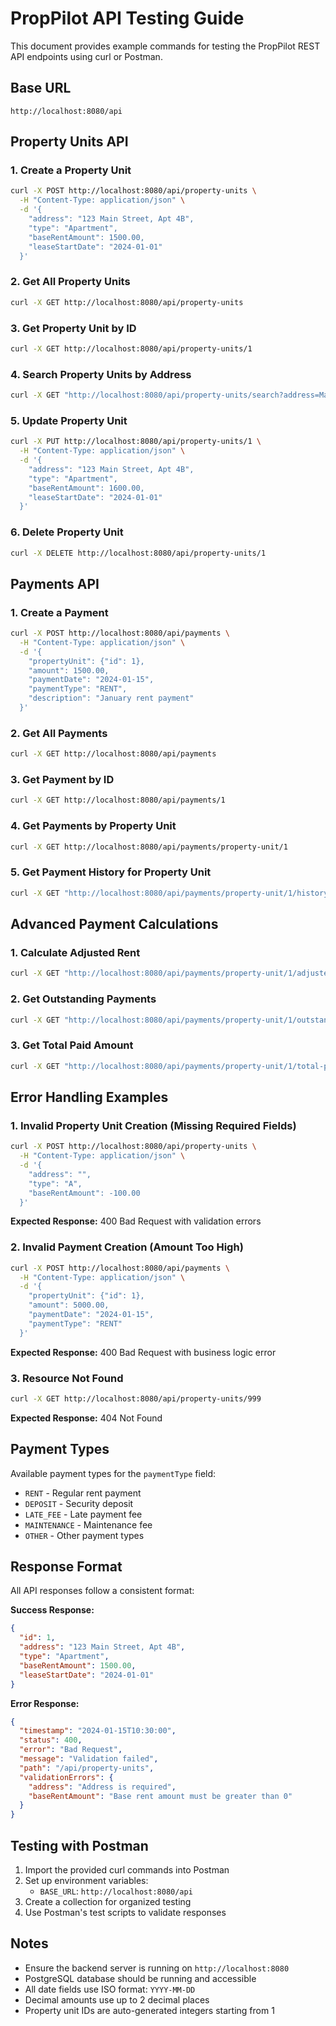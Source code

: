 # PropPilot API Testing Guide

This document provides example commands for testing the PropPilot REST API endpoints using curl or Postman.

## Base URL
```
http://localhost:8080/api
```

## Property Units API

### 1. Create a Property Unit
```bash
curl -X POST http://localhost:8080/api/property-units \
  -H "Content-Type: application/json" \
  -d '{
    "address": "123 Main Street, Apt 4B",
    "type": "Apartment",
    "baseRentAmount": 1500.00,
    "leaseStartDate": "2024-01-01"
  }'
```

### 2. Get All Property Units
```bash
curl -X GET http://localhost:8080/api/property-units
```

### 3. Get Property Unit by ID
```bash
curl -X GET http://localhost:8080/api/property-units/1
```

### 4. Search Property Units by Address
```bash
curl -X GET "http://localhost:8080/api/property-units/search?address=Main"
```

### 5. Update Property Unit
```bash
curl -X PUT http://localhost:8080/api/property-units/1 \
  -H "Content-Type: application/json" \
  -d '{
    "address": "123 Main Street, Apt 4B",
    "type": "Apartment",
    "baseRentAmount": 1600.00,
    "leaseStartDate": "2024-01-01"
  }'
```

### 6. Delete Property Unit
```bash
curl -X DELETE http://localhost:8080/api/property-units/1
```

## Payments API

### 1. Create a Payment
```bash
curl -X POST http://localhost:8080/api/payments \
  -H "Content-Type: application/json" \
  -d '{
    "propertyUnit": {"id": 1},
    "amount": 1500.00,
    "paymentDate": "2024-01-15",
    "paymentType": "RENT",
    "description": "January rent payment"
  }'
```

### 2. Get All Payments
```bash
curl -X GET http://localhost:8080/api/payments
```

### 3. Get Payment by ID
```bash
curl -X GET http://localhost:8080/api/payments/1
```

### 4. Get Payments by Property Unit
```bash
curl -X GET http://localhost:8080/api/payments/property-unit/1
```

### 5. Get Payment History for Property Unit
```bash
curl -X GET "http://localhost:8080/api/payments/property-unit/1/history?startDate=2024-01-01&endDate=2024-12-31"
```

## Advanced Payment Calculations

### 1. Calculate Adjusted Rent
```bash
curl -X GET "http://localhost:8080/api/payments/property-unit/1/adjusted-rent?targetDate=2024-06-01"
```

### 2. Get Outstanding Payments
```bash
curl -X GET "http://localhost:8080/api/payments/property-unit/1/outstanding?asOfDate=2024-06-01"
```

### 3. Get Total Paid Amount
```bash
curl -X GET "http://localhost:8080/api/payments/property-unit/1/total-paid?startDate=2024-01-01&endDate=2024-12-31"
```

## Error Handling Examples

### 1. Invalid Property Unit Creation (Missing Required Fields)
```bash
curl -X POST http://localhost:8080/api/property-units \
  -H "Content-Type: application/json" \
  -d '{
    "address": "",
    "type": "A",
    "baseRentAmount": -100.00
  }'
```
**Expected Response:** 400 Bad Request with validation errors

### 2. Invalid Payment Creation (Amount Too High)
```bash
curl -X POST http://localhost:8080/api/payments \
  -H "Content-Type: application/json" \
  -d '{
    "propertyUnit": {"id": 1},
    "amount": 5000.00,
    "paymentDate": "2024-01-15",
    "paymentType": "RENT"
  }'
```
**Expected Response:** 400 Bad Request with business logic error

### 3. Resource Not Found
```bash
curl -X GET http://localhost:8080/api/property-units/999
```
**Expected Response:** 404 Not Found

## Payment Types
Available payment types for the `paymentType` field:
- `RENT` - Regular rent payment
- `DEPOSIT` - Security deposit
- `LATE_FEE` - Late payment fee
- `MAINTENANCE` - Maintenance fee
- `OTHER` - Other payment types

## Response Format
All API responses follow a consistent format:

**Success Response:**
```json
{
  "id": 1,
  "address": "123 Main Street, Apt 4B",
  "type": "Apartment",
  "baseRentAmount": 1500.00,
  "leaseStartDate": "2024-01-01"
}
```

**Error Response:**
```json
{
  "timestamp": "2024-01-15T10:30:00",
  "status": 400,
  "error": "Bad Request",
  "message": "Validation failed",
  "path": "/api/property-units",
  "validationErrors": {
    "address": "Address is required",
    "baseRentAmount": "Base rent amount must be greater than 0"
  }
}
```

## Testing with Postman

1. Import the provided curl commands into Postman
2. Set up environment variables:
   - `BASE_URL`: `http://localhost:8080/api`
3. Create a collection for organized testing
4. Use Postman's test scripts to validate responses

## Notes

- Ensure the backend server is running on `http://localhost:8080`
- PostgreSQL database should be running and accessible
- All date fields use ISO format: `YYYY-MM-DD`
- Decimal amounts use up to 2 decimal places
- Property unit IDs are auto-generated integers starting from 1
